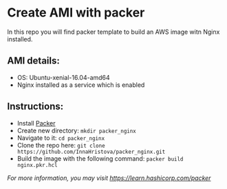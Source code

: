 # Create AMI with packer
In this repo you will find packer template to build an AWS image witn Nginx installed. 

## AMI details:
* OS: Ubuntu-xenial-16.04-amd64
* Nginx installed as a service which is enabled


## Instructions:
* Install [Packer](https://learn.hashicorp.com/tutorials/packer/get-started-install-cli) 
* Create new directory: ```mkdir packer_nginx```
* Navigate to it: ```cd packer_nginx```
* Clone the repo here: ```git clone https://github.com/InnaHristova/packer_nginx.git```
* Build the image with the following command: ```packer build nginx.pkr.hcl```

*For more information, you may visit https://learn.hashicorp.com/packer*
